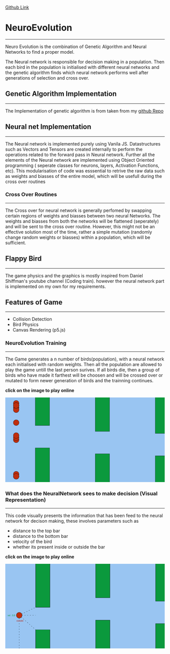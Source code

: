 [Github Link](https://github.io/thivinanandh/NeuroEvolution)

# NeuroEvolution
---


Neuro Evolution is the combination of Genetic Algorithm and Neural Networks to find a proper model. 

The Neural network is responsible for decision making in a population. Then each bird in the population is initialised with different neural networks and the genetic algorithm finds which neural network performs well after generations of selection and cross over. 


## Genetic Algorithm Implementation
---

The Implementation of genetic algorithm is from taken from my [github Repo](thivinanandh.github.io/Genetic_Algorithm)


## Neural net Implementation 
---

The Neural network is implemented purely using Vanila JS. Datastructures such as Vectors and Tensors are created internally to perform the operations related to the forward pass in Neural network. Further all the elements of the Neural network are implemented using Object Oriented programming ( seperate classes for neurons, layers, Activation Functions, etc). This modularisation of code was esssential to retrive the raw data such as weights and biasses of the entire model, which will be usefull during the cross over routines



### Cross Over Routines
---

The Cross over for neural network is generally perfomed by swapping certain regions of weights and biasses between two neural Networks. The weights and biasses from both the networks will be flattened (seperately) and will be sent to the cross over routine.  However, this might not be an effective solution most of the time, rather a simple mutation (randomly change random weights or biasses) within a population, which will be sufficient. 


## Flappy Bird
---


The game physics and the graphics is mostly inspired from Daniel Shiffman's youtube channel (Coding train). however the neural network part is implemented on my own for my requirements. 

## Features of Game
---

* Collision Detection
* Bird Physics
* Canvas Rendering (p5.js)


### NeuroEvolution Training 
---

The Game generates a n number of birds(population), with a neural network each initialised with random weights. Then all the population are allowed to play the game untill the last person surives. If all birds die, then a group of birds who have made it farthest will be choosen and will be crossed over or mutated to form newer generation of birds and the trainning continues. 

**click on the image to play online**

[<img src="flappyBird/Images/flappy.png">](https://thivinanandh.github.io/NeuroEvolution/flappyBird/index.html)

### What does the NeuralNetwork sees to make decision (Visual Representation)
---

This code visually presents the information that has been feed to the neural network for decison making, these involves parameters such as 

* distance to the top bar
* distance to the bottom bar
* velocity of the bird
* whether its present inside or outside the bar

**click on the image to play online**

[<img src="flappyNN/Images/flappynn.png">](https://thivinanandh.github.io/NeuroEvolution/flappyNN/index.html)